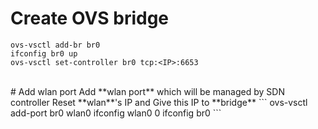 # Create OVS bridge   

```
ovs-vsctl add-br br0
ifconfig br0 up
ovs-vsctl set-controller br0 tcp:<IP>:6653
```

<br>
# Add wlan port  
Add **wlan port** which will be managed by SDN controller  
Reset **wlan**'s IP and Give this IP to **bridge**  
```
ovs-vsctl add-port br0 wlan0
ifconfig wlan0 0
ifconfig br0 <ip>
```
